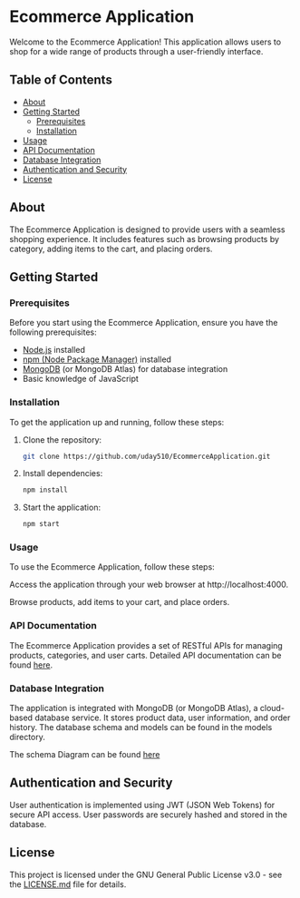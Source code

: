 # Ecommerce Application

Welcome to the Ecommerce Application! This application allows users to shop for a wide range of products through a user-friendly interface.

## Table of Contents

- [About](#about)
- [Getting Started](#getting-started)
    - [Prerequisites](#prerequisites)
    - [Installation](#installation)
- [Usage](#usage)
- [API Documentation](#api-documentation)
- [Database Integration](#database-integration)
- [Authentication and Security](#authentication-and-security)
- [License](#license)

## About

The Ecommerce Application is designed to provide users with a seamless shopping experience. It includes features such as browsing products by category, adding items to the cart, and placing orders.

## Getting Started

### Prerequisites

Before you start using the Ecommerce Application, ensure you have the following prerequisites:

- [Node.js](https://nodejs.org/) installed
- [npm (Node Package Manager)](https://www.npmjs.com/) installed
- [MongoDB](https://www.mongodb.com/) (or MongoDB Atlas) for database integration
- Basic knowledge of JavaScript

### Installation

To get the application up and running, follow these steps:

1. Clone the repository:

   ```bash
   git clone https://github.com/uday510/EcommerceApplication.git
   

2. Install dependencies:

    ```bash
    npm install

3. Start the application:

    ```bash
    npm start
    
### Usage

To use the Ecommerce Application, follow these steps:

Access the application through your web browser at http://localhost:4000.

Browse products, add items to your cart, and place orders.

### API Documentation

The Ecommerce Application provides a set of RESTful APIs for managing products, categories, and user carts. Detailed API documentation can be found [here](https://documenter.getpostman.com/view/18252587/2s9Y5Ww3G4).



### Database Integration

The application is integrated with MongoDB (or MongoDB Atlas), a cloud-based database service. It stores product data, user information, and order history. The database schema and models can be found in the models directory.

The schema Diagram can be found [here](https://photos.app.goo.gl/RnceDnvcDPCed2UJ6)



## Authentication and Security

User authentication is implemented using JWT (JSON Web Tokens) for secure API access. User passwords are securely hashed and stored in the database.


## License

This project is licensed under the GNU General Public License v3.0 - see the [LICENSE.md](LICENSE.md) file for details.


